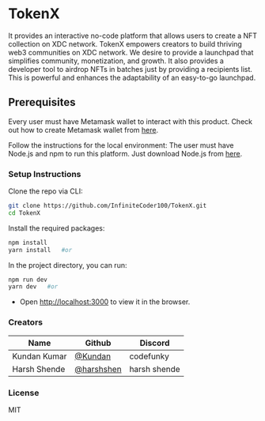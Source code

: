 # TokenX

It provides an interactive no-code platform that allows users to create a NFT collection on XDC network. TokenX empowers creators to build thriving web3 communities on XDC network. We desire to provide a launchpad that simplifies community, monetization, and growth. It also provides a developer tool to airdrop NFTs in batches just by providing a recipients list. This is powerful and enhances the adaptability of an easy-to-go launchpad.

## Prerequisites

Every user must have Metamask wallet to interact with this product. Check out how to create Metamask wallet from [here](https://polygon.technology/blog/getting-started-with-metamask-on-polygon).

Follow the instructions for the local environment: The user must have Node.js and npm to run this platform. Just download Node.js from [here](https://nodejs.org/en/download/).

### Setup Instructions

Clone the repo via CLI:

```sh
git clone https://github.com/InfiniteCoder100/TokenX.git
cd TokenX
```

Install the required packages:

```sh
npm install
yarn install   #or
```

In the project directory, you can run:

```sh
npm run dev
yarn dev   #or
```

- Open [http://localhost:3000](http://localhost:3000) to view it in the browser.

### Creators

| Name         | Github                                         | Discord      |
| ------------ | ---------------------------------------------- | ------------ |
| Kundan Kumar | [@Kundan](https://github.com/InfiniteCoder100) | codefunky    |
| Harsh Shende | [@harshshen](https://github.com/Harshshen)     | harsh shende |

### License

MIT

